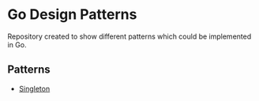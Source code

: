 # Go Design Patterns

Repository created to show different patterns which could be implemented in Go.

## Patterns

* [Singleton](https://github.com/mendrugory/go-designpatterns/singleton)
